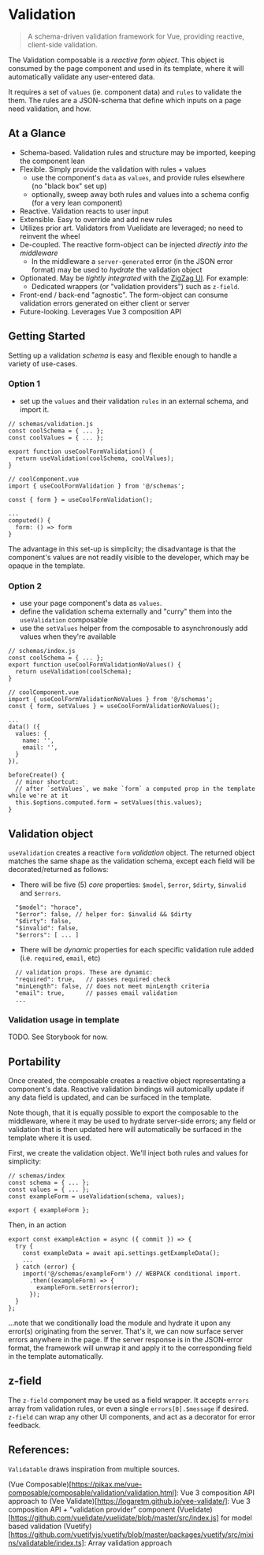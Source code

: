 # Validation

> A schema-driven validation framework for Vue, providing reactive, client-side validation.

The Validation composable is a _reactive form object_. This object is consumed by the page component and used in its template, where it will automatically validate any user-entered data.

It requires a set of `values` (ie. component data) and `rules` to validate the them. The rules are a JSON-schema that define which inputs on a page need validation, and how.

## At a Glance

- Schema-based. Validation rules and structure may be imported, keeping the component lean
- Flexible. Simply provide the validation with rules + values
  - use the component's `data` as `values`, and provide rules elsewhere (no "black box" set up)
  - optionally, sweep away both rules and values into a schema config (for a very lean component)
- Reactive. Validation reacts to user input
- Extensible. Easy to override and add new rules
- Utilizes prior art. Validators from Vuelidate are leveraged; no need to reinvent the wheel
- De-coupled. The reactive form-object can be injected _directly into the middleware_
  - In the middleware a `server-generated` error (in the JSON error format) may be used to _hydrate_ the validation object
- Optionated. May be _tightly integrated_ with the [ZigZag UI](https://github.com/apathetic/zigzag-ui). For example:
  - Dedicated wrappers (or "validation providers") such as `z-field`.
- Front-end / back-end "agnostic". The form-object can consume validation errors generated on either client or server
- Future-looking. Leverages Vue 3 composition API

## Getting Started

Setting up a validation _schema_ is easy and flexible enough to handle a variety of use-cases.

### Option 1

- set up the `values` and their validation `rules` in an external schema, and import it.

```
// schemas/validation.js
const coolSchema = { ... };
const coolValues = { ... };

export function useCoolFormValidation() {
  return useValidation(coolSchema, coolValues);
}
```

```
// coolComponent.vue
import { useCoolFormValidation } from '@/schemas';

const { form } = useCoolFormValidation();

...
computed() {
  form: () => form
}
```

The advantage in this set-up is simplicity; the disadvantage is that the component's values are not readily visible to the developer, which may be opaque in the template.

### Option 2

- use your page component's data as `values`.
- define the validation schema externally and "curry" them into the `useValidation` composable
- use the `setValues` helper from the composable to asynchronously add values when they're available

```
// schemas/index.js
const coolSchema = { ... };
export function useCoolFormValidationNoValues() {
  return useValidation(coolSchema);
}
```

```
// coolComponent.vue
import { useCoolFormValidationNoValues } from '@/schemas';
const { form, setValues } = useCoolFormValidationNoValues();

...
data() ({
  values: {
    name: '',
    email: '',
  }
}),

beforeCreate() {
  // minor shortcut:
  // after `setValues`, we make `form` a computed prop in the template while we're at it
  this.$options.computed.form = setValues(this.values);
}
```



## Validation object

`useValidation` creates a reactive `form` _validation_ object. The returned object matches the same shape as the validation schema, except each field will be decorated/returned as follows:

* There will be five (5) _core_ properties: `$model`, `$error`, `$dirty`, `$invalid` and `$errors`.

```
  "$model": "horace",
  "$error": false, // helper for: $invalid && $dirty
  "$dirty": false,
  "$invalid": false,
  "$errors": [ ... ]
```

* There will be _dynamic_ properties for each specific validation rule added (i.e. `required`, `email`, etc)
```
  // validation props. These are dynamic:
  "required": true,   // passes required check
  "minLength": false, // does not meet minLength criteria
  "email": true,      // passes email validation
  ...
```


### Validation usage in template

TODO. See Storybook for now.


## Portability

Once created, the composable creates a reactive object representating a component's data. Reactive validation bindings will automically update if any data field is updated, and can be surfaced in the template.

Note though, that it is equally possible to export the composable to the middleware, where it may be used to hydrate server-side errors; any field or validation that is then updated here will automatically be surfaced in the template where it is used.

First, we create the validation object. We'll inject both rules and values for simplicity:

```
// schemas/index
const schema = { ... };
const values = { ... };
const exampleForm = useValidation(schema, values);

export { exampleForm };
```

Then, in an action

```
export const exampleAction = async ({ commit }) => {
  try {
    const exampleData = await api.settings.getExampleData();
    ...
  } catch (error) {
    import('@/schemas/exampleForm') // WEBPACK conditional import.
      .then((exampleForm) => {
        exampleForm.setErrors(error);
      });
  }
};
```
...note that we conditionally load the module and hydrate it upon any error(s) originating from the server. That's it, we can now surface server errors anywhere in the page.  If the server response is in the JSON-error format, the framework will unwrap it and apply it to the corresponding field in the template automatically.


## z-field

The `z-field` component may be used as a field wrapper. It accepts `errors` array from validation rules, or even a single `errors[0].$message` if desired. `z-field` can wrap any other UI components, and act as a decorator for error feedback.



## References:

`Validatable` draws inspiration from multiple sources.

(Vue Composable)[https://pikax.me/vue-composable/composable/validation/validation.html]: Vue 3 composition API approach to
(Vee Validate)[https://logaretm.github.io/vee-validate/]: Vue 3 composition API + "validation provider" component
(Vuelidate)[https://github.com/vuelidate/vuelidate/blob/master/src/index.js] for model based validation
(Vuetify)[https://github.com/vuetifyjs/vuetify/blob/master/packages/vuetify/src/mixins/validatable/index.ts]: Array validation approach
